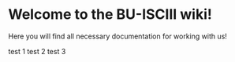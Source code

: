 # Welcome to the BU-ISCIII wiki!

Here you will find all necessary documentation for working with us!

test 1
test 2
test 3
